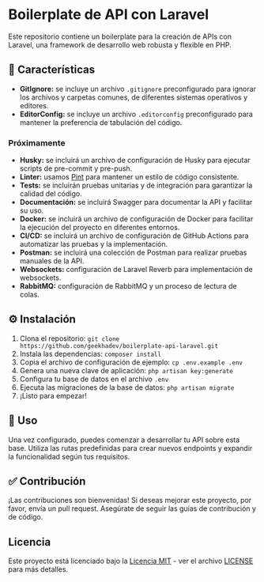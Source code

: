 # Boilerplate de API con Laravel

Este repositorio contiene un boilerplate para la creación de APIs con Laravel, una framework de desarrollo web robusta y flexible en PHP.

## 🚀 Características

- **GitIgnore:** se incluye un archivo `.gitignore` preconfigurado para ignorar los archivos y carpetas comunes, de diferentes sistemas operativos y editores.
- **EditorConfig:** se incluye un archivo `.editorconfig` preconfigurado para mantener la preferencia de tabulación del código.

### Próximamente

- **Husky:** se incluirá un archivo de configuración de Husky para ejecutar scripts de pre-commit y pre-push.
- **Linter:** usamos [Pint](https://laravel.com/docs/11.x/pint) para mantener un estilo de código consistente.
- **Tests:** se incluirán pruebas unitarias y de integración para garantizar la calidad del código.
- **Documentación:** se incluirá Swagger para documentar la API y facilitar su uso.
- **Docker:** se incluirá un archivo de configuración de Docker para facilitar la ejecución del proyecto en diferentes entornos.
- **CI/CD:** se incluirá un archivo de configuración de GitHub Actions para automatizar las pruebas y la implementación.
- **Postman:** se incluirá una colección de Postman para realizar pruebas manuales de la API.
- **Websockets:** configuración de Laravel Reverb para implementación de websockets.
- **RabbitMQ:** configuración de RabbitMQ y un proceso de lectura de colas.

## ⚙️ Instalación

1. Clona el repositorio: `git clone https://github.com/geekhadev/boilerplate-api-laravel.git`
2. Instala las dependencias: `composer install`
3. Copia el archivo de configuración de ejemplo: `cp .env.example .env`
4. Genera una nueva clave de aplicación: `php artisan key:generate`
5. Configura tu base de datos en el archivo `.env`
6. Ejecuta las migraciones de la base de datos: `php artisan migrate`
7. ¡Listo para empezar!

## 📘 Uso

Una vez configurado, puedes comenzar a desarrollar tu API sobre esta base. Utiliza las rutas predefinidas para crear nuevos endpoints y expandir la funcionalidad según tus requisitos.

## ✅ Contribución

¡Las contribuciones son bienvenidas! Si deseas mejorar este proyecto, por favor, envía un pull request. Asegúrate de seguir las guías de contribución y de código.

## Licencia

Este proyecto está licenciado bajo la [Licencia MIT](https://opensource.org/licenses/MIT) - ver el archivo [LICENSE](LICENSE) para más detalles.
